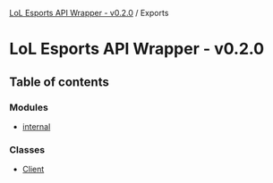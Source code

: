 [LoL Esports API Wrapper - v0.2.0](README.md) / Exports

# LoL Esports API Wrapper - v0.2.0

## Table of contents

### Modules

- [internal](modules/internal.md)

### Classes

- [Client](classes/Client.md)
